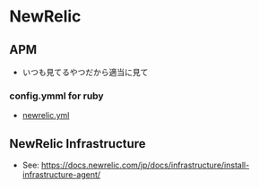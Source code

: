 # NewRelic

## APM
- いつも見てるやつだから適当に見て

### config.ymml for ruby
- [newrelic.yml](./newrelic.yml)

## NewRelic Infrastructure
- See: https://docs.newrelic.com/jp/docs/infrastructure/install-infrastructure-agent/
